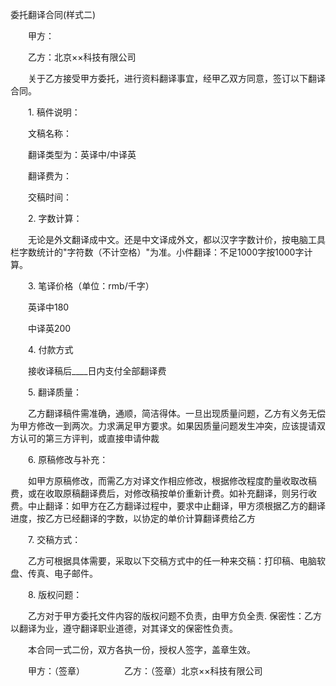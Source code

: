 



委托翻译合同(样式二)



 

　　甲方：　　　　　　　　　　　　　　　 

　　乙方：北京××科技有限公司　　

　　关于乙方接受甲方委托，进行资料翻译事宜，经甲乙双方同意，签订以下翻译合同。　　

　　1. 稿件说明：

　　文稿名称：

　　翻译类型为：英译中/中译英

　　翻译费为：

　　交稿时间：　　

　　2. 字数计算：

　　无论是外文翻译成中文。还是中文译成外文，都以汉字字数计价，按电脑工具栏字数统计的"字符数（不计空格）"为准。小件翻译：不足1000字按1000字计算。　　

　　3. 笔译价格（单位：rmb/千字）

　　英译中180

　　中译英200　　

　　4. 付款方式

　　接收译稿后____日内支付全部翻译费　　

　　5. 翻译质量：

　　乙方翻译稿件需准确，通顺，简洁得体。一旦出现质量问题，乙方有义务无偿为甲方修改一到两次。力求满足甲方要求。如果因质量问题发生冲突，应该提请双方认可的第三方评判，或直接申请仲裁　　

　　6. 原稿修改与补充：

　　如甲方原稿修改，而需乙方对译文作相应修改，根据修改程度酌量收取改稿费，或在收取原稿翻译费后，对修改稿按单价重新计费。如补充翻译，则另行收费。中止翻译：如甲方在乙方翻译过程中，要求中止翻译，甲方须根据乙方的翻译进度，按乙方已经翻译的字数，以协定的单价计算翻译费给乙方　　

　　7. 交稿方式：

　　乙方可根据具体需要，采取以下交稿方式中的任一种来交稿：打印稿、电脑软盘、传真、电子邮件。　　

　　8. 版权问题：

　　乙方对于甲方委托文件内容的版权问题不负责，由甲方负全责. 保密性：乙方以翻译为业，遵守翻译职业道德，对其译文的保密性负责。　　

　　本合同一式二份，双方各执一份，授权人签字，盖章生效。　　

　　甲方：（签章）　　　　　乙方：（签章）北京××科技有限公司

　　